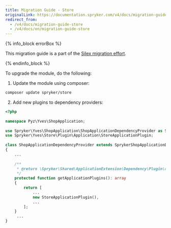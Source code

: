 ```yaml
---
title: Migration Guide - Store
originalLink: https://documentation.spryker.com/v4/docs/migration-guide-store
redirect_from:
  - /v4/docs/migration-guide-store
  - /v4/docs/en/migration-guide-store
---
```


{% info_block errorBox %}

This migration guide is a part of the [Silex migration effort](/docs/scos/dev/migration-and-integration/202001.0/migration-concepts/silex-replacement/silex-replacement.html).

{% endinfo_block %}

To upgrade the module, do the following:

1. Update the module using composer:
```bash
composer update spryker/store
```
2. Add new plugins to dependency providers:


```php
<?php
 
namespace Pyz\Yves\ShopApplication;
 
use Spryker\Yves\ShopApplication\ShopApplicationDependencyProvider as SprykerShopApplicationDependencyProvider;
use Spryker\Yves\Store\Plugin\Application\StoreApplicationPlugin;
 
class ShopApplicationDependencyProvider extends SprykerShopApplicationDependencyProvider
{
    ...
 
    /**
     * @return \Spryker\Shared\ApplicationExtension\Dependency\Plugin\ApplicationPluginInterface[]
     */
    protected function getApplicationPlugins(): array
    {
        return [
            ...
            new StoreApplicationPlugin(),
            ...
        ];
    }
     ...
}
```

